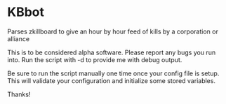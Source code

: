 # KBbot
Parses zkillboard to give an hour by hour feed of kills by a corporation or alliance

This is to be considered alpha software. Please report any bugs you run into. Run the script with -d to provide me with debug output.

Be sure to run the script manually one time once your config file is setup. This will validate your configuration and initialize some stored variables.

Thanks!
